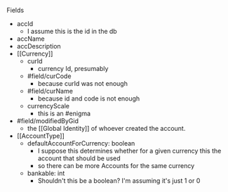 Fields
- accId
	- I assume this is the id in the db
- accName
- accDescription
- [[Currency]]
	- curId
		- currency Id, presumably
	- #field/curCode
		- because curId was not enough
	- #field/curName
		- because id and code is not enough
	- currencyScale
		- this is an #enigma
- #field/modifiedByGid
	- the [[Global Identity]]  of whoever created the account.
- [[AccountType]]
	- defaultAccountForCurrency: boolean
		- I suppose this determines whether for a given currency this the account that should be used
		- so there can be more Accounts for the same currency
	- bankable: int
		- Shouldn't this be a boolean? I'm assuming it's just 1 or 0
	